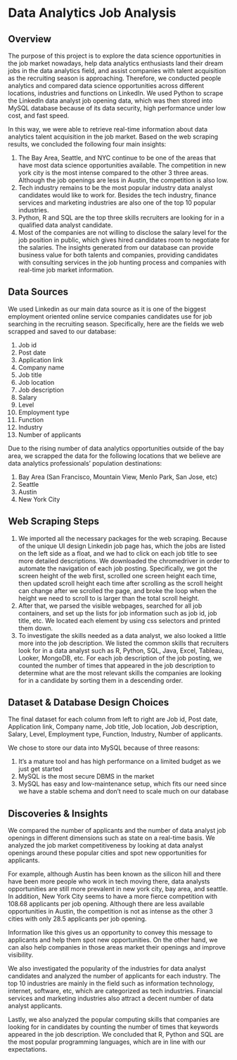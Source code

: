 # Data Analytics Job Analysis

## Overview
The purpose of this project is to explore the data science opportunities in the job market nowadays, help data analytics enthusiasts land their dream jobs in the data analytics
field, and assist companies with talent acquisition as the recruiting season is approaching.
Therefore, we conducted people analytics and compared data science opportunities across different locations, industries and functions on LinkedIn. We used Python to scrape the LinkedIn data analyst job opening data, which was then stored into MySQL database because of its data security, high performance under low cost, and fast speed.

In this way, we were able to retrieve real-time information about data analytics talent acquisition in the job market. Based on the web scraping results, we concluded the following four main insights:
1. The Bay Area, Seattle, and NYC continue to be one of the areas that have most data science opportunities available. The competition in new york city is the most intense compared to the other 3 three areas. Although the job openings are less in Austin, the competition is also low.
2. Tech industry remains to be the most popular industry data analyst candidates would like to work for. Besides the tech industry, finance services and marketing industries are also one of the top 10 popular industries.
3. Python, R and SQL are the top three skills recruiters are looking for in a qualified data analyst candidate.
4. Most of the companies are not willing to disclose the salary level for the job position in public, which gives hired candidates room to negotiate for the salaries. The insights generated from our database can provide business value for both talents and companies, providing candidates with consulting services in the job hunting process and companies with real-time job market information.

## Data Sources
We used Linkedin as our main data source as it is one of the biggest employment oriented online service companies candidates use for job searching in the recruiting season. Specifically, here are the fields we web scrapped and saved to our database:
1. Job id
2. Post date
3. Application link
4. Company name
5. Job title
6. Job location
7. Job description
8. Salary
9. Level
10. Employment type
11. Function
12. Industry
13. Number of applicants

Due to the rising number of data analytics opportunities outside of the bay area, we scrapped the data for the following locations that we believe are data analytics professionals’ population destinations:
1. Bay Area (San Francisco, Mountain View, Menlo Park, San Jose, etc)
2. Seattle
3. Austin
4. New York City

## Web Scraping Steps
1. We imported all the necessary packages for the web scraping. Because of the unique UI design Linkedin job page has, which the jobs are listed on the left side as a float, and we had to click on each job title to see more detailed descriptions. We downloaded the chromedriver in order to automate the navigation of each job posting. Specifically, we got the screen height of the web first, scrolled one screen height each time, then updated scroll height each time after scrolling as the scroll height can change after we scrolled the page, and broke the loop when the height we need to scroll to is larger than the total scroll height. 
2. After that, we parsed the visible webpages, searched for all job containers, and set up the lists for job information such as job id, job title, etc. We located each element by using css selectors and printed them down.
3. To investigate the skills needed as a data analyst, we also looked a little more into the job description. We listed the common skills that recruiters look for in a data analyst such as R, Python, SQL, Java, Excel, Tableau, Looker, MongoDB, etc. For each job description of the job posting, we counted the number of times that appeared in the job description to determine what are the most relevant skills the companies are looking for in a candidate by sorting them in a descending order.

## Dataset & Database Design Choices
The final dataset for each column from left to right are Job id, Post date, Application link, Company name, Job title, Job location, Job description, Salary, Level, Employment type, Function, Industry, Number of applicants.

We chose to store our data into MySQL because of three reasons: 
1. It’s a mature tool and has high performance on a limited budget as we just get started
2. MySQL is the most secure DBMS in the market
3. MySQL has easy and low-maintenance setup, which fits our need since we have a stable schema and don’t need to scale much on our database

## Discoveries & Insights
We compared the number of applicants and the number of data analyst job openings in different dimensions such as state on a real-time basis. We analyzed the job market competitiveness by looking at data analyst openings around these popular cities and spot new opportunities for applicants.

For example, although Austin has been known as the silicon hill and there have been more people who work in tech moving there, data analysts opportunities are still more prevalent in new york city, bay area, and seattle. In addition, New York City seems to have a more fierce competition with 108.68 applicants per job opening. Although there are less available opportunities in Austin, the competition is not as intense as the other 3 cities with only 28.5 applicants per job opening.

Information like this gives us an opportunity to convey this message to applicants and help them spot new opportunities. On the other hand, we can also help companies in those areas market their openings and improve visibility.

We also investigated the popularity of the industries for data analyst candidates and analyzed the number of applicants for each industry. The top 10 industries are mainly in the field such as information technology, internet, software, etc, which are categorized as tech industries. Financial services and marketing industries also attract a decent number of data analyst applicants.

Lastly, we also analyzed the popular computing skills that companies are looking for in candidates by counting the number of times that keywords appeared in the job description. We concluded that R, Python and SQL are the most popular programming languages, which are in line with our expectations.
